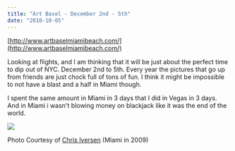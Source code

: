 ```yaml
---
title: "Art Basel - December 2nd - 5th"
date: "2010-10-05"
---
```


[http://www.artbaselmiamibeach.com/](http://www.artbaselmiamibeach.com/)

Looking at flights, and I am thinking that it will be just about the perfect time to dip out of NYC. December 2nd to 5th. Every year the pictures that go up from friends are just chock full of tons of fun. I think it might be impossible to not have a blast and a half in Miami though.

I spent the same amount in Miami in 3 days that I did in Vegas in 3 days. And in Miami i wasn't blowing money on blackjack like it was the end of the world.

![](http://sphotos.ak.fbcdn.net/photos-ak-sf2p/v363/6/37/794044546/n794044546_872202_374.jpg)

Photo Courtesy of [Chris Iversen](http://chrisiversen.com/) (Miami in 2009)
